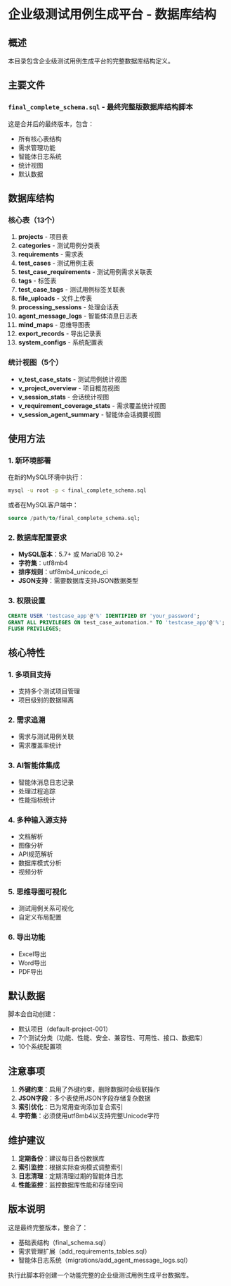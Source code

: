 # 企业级测试用例生成平台 - 数据库结构

## 概述

本目录包含企业级测试用例生成平台的完整数据库结构定义。

## 主要文件

### `final_complete_schema.sql` - 最终完整版数据库结构脚本

这是合并后的最终版本，包含：
- 所有核心表结构
- 需求管理功能
- 智能体日志系统
- 统计视图
- 默认数据

## 数据库结构

### 核心表（13个）

1. **projects** - 项目表
2. **categories** - 测试用例分类表
3. **requirements** - 需求表
4. **test_cases** - 测试用例主表
5. **test_case_requirements** - 测试用例需求关联表
6. **tags** - 标签表
7. **test_case_tags** - 测试用例标签关联表
8. **file_uploads** - 文件上传表
9. **processing_sessions** - 处理会话表
10. **agent_message_logs** - 智能体消息日志表
11. **mind_maps** - 思维导图表
12. **export_records** - 导出记录表
13. **system_configs** - 系统配置表

### 统计视图（5个）

- **v_test_case_stats** - 测试用例统计视图
- **v_project_overview** - 项目概览视图
- **v_session_stats** - 会话统计视图
- **v_requirement_coverage_stats** - 需求覆盖统计视图
- **v_session_agent_summary** - 智能体会话摘要视图

## 使用方法

### 1. 新环境部署

在新的MySQL环境中执行：

```bash
mysql -u root -p < final_complete_schema.sql
```

或者在MySQL客户端中：

```sql
source /path/to/final_complete_schema.sql;
```

### 2. 数据库配置要求

- **MySQL版本**：5.7+ 或 MariaDB 10.2+
- **字符集**：utf8mb4
- **排序规则**：utf8mb4_unicode_ci
- **JSON支持**：需要数据库支持JSON数据类型

### 3. 权限设置

```sql
CREATE USER 'testcase_app'@'%' IDENTIFIED BY 'your_password';
GRANT ALL PRIVILEGES ON test_case_automation.* TO 'testcase_app'@'%';
FLUSH PRIVILEGES;
```

## 核心特性

### 1. 多项目支持
- 支持多个测试项目管理
- 项目级别的数据隔离

### 2. 需求追溯
- 需求与测试用例关联
- 需求覆盖率统计

### 3. AI智能体集成
- 智能体消息日志记录
- 处理过程追踪
- 性能指标统计

### 4. 多种输入源支持
- 文档解析
- 图像分析
- API规范解析
- 数据库模式分析
- 视频分析

### 5. 思维导图可视化
- 测试用例关系可视化
- 自定义布局配置

### 6. 导出功能
- Excel导出
- Word导出
- PDF导出

## 默认数据

脚本会自动创建：
- 默认项目（default-project-001）
- 7个测试分类（功能、性能、安全、兼容性、可用性、接口、数据库）
- 10个系统配置项

## 注意事项

1. **外键约束**：启用了外键约束，删除数据时会级联操作
2. **JSON字段**：多个表使用JSON字段存储复杂数据
3. **索引优化**：已为常用查询添加复合索引
4. **字符集**：必须使用utf8mb4以支持完整Unicode字符

## 维护建议

1. **定期备份**：建议每日备份数据库
2. **索引监控**：根据实际查询模式调整索引
3. **日志清理**：定期清理过期的智能体日志
4. **性能监控**：监控数据库性能和存储空间

## 版本说明

这是最终完整版本，整合了：
- 基础表结构（final_schema.sql）
- 需求管理扩展（add_requirements_tables.sql）
- 智能体日志系统（migrations/add_agent_message_logs.sql）

执行此脚本将创建一个功能完整的企业级测试用例生成平台数据库。
